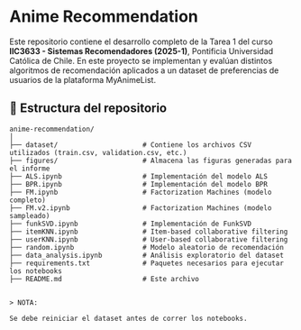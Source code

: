 # Anime Recommendation

Este repositorio contiene el desarrollo completo de la Tarea 1 del curso **IIC3633 - Sistemas Recomendadores (2025-1)**, Pontificia Universidad Católica de Chile. En este proyecto se implementan y evalúan distintos algoritmos de recomendación aplicados a un dataset de preferencias de usuarios de la plataforma MyAnimeList.

## 📁 Estructura del repositorio

```text
anime-recommendation/
│
├── dataset/                     # Contiene los archivos CSV utilizados (train.csv, validation.csv, etc.)
├── figures/                     # Almacena las figuras generadas para el informe
├── ALS.ipynb                    # Implementación del modelo ALS
├── BPR.ipynb                    # Implementación del modelo BPR
├── FM.ipynb                     # Factorization Machines (modelo completo)
├── FM.v2.ipynb                  # Factorization Machines (modelo sampleado)
├── funkSVD.ipynb                # Implementación de FunkSVD
├── itemKNN.ipynb                # Item-based collaborative filtering
├── userKNN.ipynb                # User-based collaborative filtering
├── random.ipynb                 # Modelo aleatorio de recomendación
├── data_analysis.ipynb          # Análisis exploratorio del dataset
├── requirements.txt             # Paquetes necesarios para ejecutar los notebooks
├── README.md                    # Este archivo


> NOTA:

Se debe reiniciar el dataset antes de correr los notebooks.
